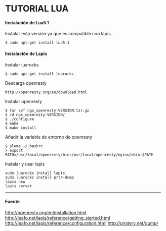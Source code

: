 # TUTORIAL LUA

#### Instalación de Lua5.1

Instalar esta versión ya que es compatible con lapis.

    $ sudo apt-get install lua5.1

#### Instalación de Lapis

Instalar luarocks

    $ sudo apt-get install luarocks

Descarga openresty

    http://openresty.org/en/download.html

Instalar openresty

    $ tar xvf ngx_openresty-VERSION.tar.gz
    $ cd ngx_openresty-VERSION/
    $ ./configure
    $ make
    $ make install
    
Añadir la variable de entorno de openresty

    $ pluma ~/.bashrc
    > export PATH=/usr/local/openresty/bin:/usr/local/openresty/nginx/sbin:$PATH
    
Instalar y usar lapis

    sudo luarocks install lapis
    sudo luarocks install prtr-dump
    lapis new
    lapis server

---

#### Fuente

http://openresty.org/en/installation.html
http://leafo.net/lapis/reference/getting_started.html
http://leafo.net/lapis/reference/configuration.html
http://piratery.net/dump/